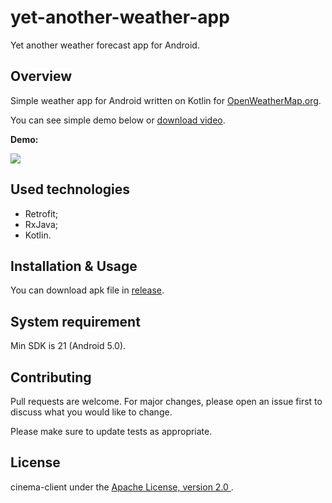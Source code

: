 # yet-another-weather-app

Yet another weather forecast app for Android.

## Overview

Simple weather app for Android written on Kotlin for [OpenWeatherMap.org](https://openweathermap.org/api).

You can see simple demo below or [download video](https://github.com/AndrewMalitchuk/yet-another-weather-app/blob/dev/README/1.mp4).

**Demo:**

![](https://github.com/AndrewMalitchuk/yet-another-weather-app/blob/dev/README/1.gif)

## Used technologies

* Retrofit;
* RxJava;
* Kotlin.

## Installation & Usage

You can download apk file in [release](https://github.com/AndrewMalitchuk/yet-another-weather-app/releases).

## System requirement

Min SDK is 21 (Android 5.0).

## Contributing

Pull requests are welcome. For major changes, please open an issue first to discuss what you would like to change.

Please make sure to update tests as appropriate.

## License

cinema-client under the [Apache License, version 2.0 ](https://github.com/AndrewMalitchuk/yet-another-weather-app/blob/master/LICENSE).
